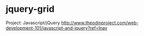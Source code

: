 # jquery-grid
Project: Javascript/jQuery
http://www.theodinproject.com/web-development-101/javascript-and-jquery?ref=lnav